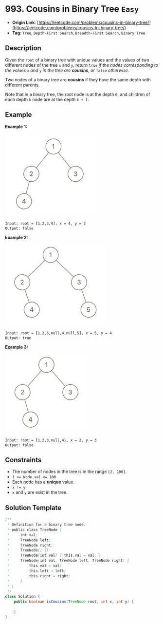 # 993. Cousins in Binary Tree `Easy`

- **Origin Link**: [https://leetcode.com/problems/cousins-in-binary-tree/](https://leetcode.com/problems/cousins-in-binary-tree/)
- **Tag**: `Tree`, `Depth-First Search`, `Breadth-First Search`, `Binary Tree`


## Description

Given the `root` of a binary tree with unique values and the values of two different nodes of the tree `x` and `y`, return `true` *if the nodes corresponding to the values* `x` *and* `y` *in the tree are **cousins**, or* `false` *otherwise.*

Two nodes of a binary tree are **cousins** if they have the same depth with different parents.

Note that in a binary tree, the root node is at the depth `0`, and children of each depth `k` node are at the depth `k + 1`.


## Example

**Example 1:**

![](./q1248-01.png)

```
Input: root = [1,2,3,4], x = 4, y = 3
Output: false
```

**Example 2:**

![](./q1248-02.png)

```
Input: root = [1,2,3,null,4,null,5], x = 5, y = 4
Output: true
```

**Example 3:**

![](./q1248-03.png)

```
Input: root = [1,2,3,null,4], x = 2, y = 3
Output: false
```


## Constraints

- The number of nodes in the tree is in the range `[2, 100]`.
- `1 <= Node.val <= 100`
- Each node has a **unique** value.
- `x != y`
- `x` and `y` are exist in the tree.


## Solution Template

```java
/**
 * Definition for a binary tree node.
 * public class TreeNode {
 *     int val;
 *     TreeNode left;
 *     TreeNode right;
 *     TreeNode() {}
 *     TreeNode(int val) { this.val = val; }
 *     TreeNode(int val, TreeNode left, TreeNode right) {
 *         this.val = val;
 *         this.left = left;
 *         this.right = right;
 *     }
 * }
 */
class Solution {
    public boolean isCousins(TreeNode root, int x, int y) {

    }
}
```
